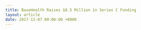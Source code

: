 ```yaml
---
title: BaseHealth Raises $8.5 Million in Series C Funding
layout: article
date: 2017-12-07 00:00:00 +0000
---
```

